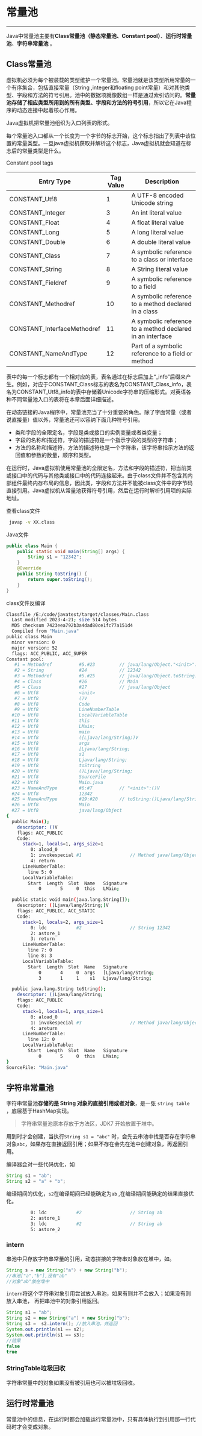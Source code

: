 # 常量池

***

Java中常量池主要有**Class常量池（静态常量池、Constant pool）**、**运行时常量池**、**字符串常量池** 。

## Class常量池

虚拟机必须为每个被装载的类型维护一个常量池。常量池就是该类型所用常量的一个有序集合，包括直接常量（String ,integer和floating point常量）和对其他类型、字段和方法的符号引用。池中的数据项就像数组一样是通过索引访问的。**常量池存储了相应类型所用到的所有类型、字段和方法的符号引用**，所以它在Java程序的动态连接中起着核心作用。

Java虚拟机把常量池组织为入口列表的形式。

每个常量池入口都从一个长度为一个字节的标志开始，这个标志指出了列表中该位置的常量类型。一旦java虚拟机获取并解析这个标志，Java虚拟机就会知道在标志后的常量类型是什么。



Constant pool tags

| Entry Type                  | Tag Value | Description                              |
| --------------------------- | --------- | ---------------------------------------- |
| CONSTANT_Utf8               | 1         | A UTF-8 encoded Unicode string           |
| CONSTANT_Integer            | 3         | An int literal value                     |
| CONSTANT_Float              | 4         | A float literal value                    |
| CONSTANT_Long               | 5         | A long literal value                     |
| CONSTANT_Double             | 6         | A double literal value                   |
| CONSTANT_Class              | 7         | A symbolic reference to a class or interface |
| CONSTANT_String             | 8         | A String literal value                   |
| CONSTANT_Fieldref           | 9         | A symbolic reference to a field          |
| CONSTANT_Methodref          | 10        | A symbolic reference to a method declared in a class |
| CONSTANT_InterfaceMethodref | 11        | A symbolic reference to a method declared in an  interface |
| CONSTANT_NameAndType        | 12        | Part of a symbolic reference to a field or method |

表中的每一个标志都有一个相对应的表，表名通过在标志后加上“_info”后缀来产生。例如，对应于CONSTANT_Class标志的表名为CONSTANT_Class_info，表名为CONSTANT_Utf8_info的表中存储着Unicode字符串的压缩形式。对英语各种不同常量池入口的表将在本章后面详细描述。

在动态链接的Java程序中，常量池充当了十分重要的角色。除了字面常量（或者说直接量）值以外，常量池还可以容纳下面几种符号引用。

- 类和字段的全限定名，字段是类或接口的实例变量或者类变量；
- 字段的名称和描述符，字段的描述符是一个指示字段的类型的字符串；
- 方法的名称和描述符，方法的描述符也是一个字符串，该字符串指示方法的返回值和参数的数量，顺序和类型。

在运行时，Java虚拟机使用常量池的全限定名，方法和字段的描述符，把当前类或接口中的代码与其他类或接口中的代码连接起来。由于class文件并不包含其内部组件最终内存布局的信息，因此类，字段和方法并不能被class文件中的字节码直接引用。Java虚拟机从常量池获得符号引用，然后在运行时解析引用项的实际地址。


查看class文件

```sh
 javap -v XX.class
```

Java文件

```java
public class Main {
    public static void main(String[] args) {
        String s1 = "12342";
    }
    @Override
    public String toString() {
        return super.toString();
    }
}
```

class文件反编译

```sh
Classfile /E:/code/javatest/target/classes/Main.class
  Last modified 2023-4-21; size 514 bytes
  MD5 checksum 7423eea792b3a4dad80ce1fc77a151d4
  Compiled from "Main.java"
public class Main
  minor version: 0
  major version: 52
  flags: ACC_PUBLIC, ACC_SUPER
Constant pool:
   #1 = Methodref          #5.#23         // java/lang/Object."<init>":()V
   #2 = String             #24            // 12342
   #3 = Methodref          #5.#25         // java/lang/Object.toString:()Ljava/lang/String;
   #4 = Class              #26            // Main
   #5 = Class              #27            // java/lang/Object
   #6 = Utf8               <init>
   #7 = Utf8               ()V
   #8 = Utf8               Code
   #9 = Utf8               LineNumberTable
  #10 = Utf8               LocalVariableTable
  #11 = Utf8               this
  #12 = Utf8               LMain;
  #13 = Utf8               main
  #14 = Utf8               ([Ljava/lang/String;)V
  #15 = Utf8               args
  #16 = Utf8               [Ljava/lang/String;
  #17 = Utf8               s1
  #18 = Utf8               Ljava/lang/String;
  #19 = Utf8               toString
  #20 = Utf8               ()Ljava/lang/String;
  #21 = Utf8               SourceFile
  #22 = Utf8               Main.java
  #23 = NameAndType        #6:#7          // "<init>":()V
  #24 = Utf8               12342
  #25 = NameAndType        #19:#20        // toString:()Ljava/lang/String;
  #26 = Utf8               Main
  #27 = Utf8               java/lang/Object
{
  public Main();
    descriptor: ()V
    flags: ACC_PUBLIC
    Code:
      stack=1, locals=1, args_size=1
         0: aload_0
         1: invokespecial #1                  // Method java/lang/Object."<init>":()V
         4: return
      LineNumberTable:
        line 5: 0
      LocalVariableTable:
        Start  Length  Slot  Name   Signature
            0       5     0  this   LMain;

  public static void main(java.lang.String[]);
    descriptor: ([Ljava/lang/String;)V
    flags: ACC_PUBLIC, ACC_STATIC
    Code:
      stack=1, locals=2, args_size=1
         0: ldc           #2                  // String 12342
         2: astore_1
         3: return
      LineNumberTable:
        line 7: 0
        line 8: 3
      LocalVariableTable:
        Start  Length  Slot  Name   Signature
            0       4     0  args   [Ljava/lang/String;
            3       1     1    s1   Ljava/lang/String;

  public java.lang.String toString();
    descriptor: ()Ljava/lang/String;
    flags: ACC_PUBLIC
    Code:
      stack=1, locals=1, args_size=1
         0: aload_0
         1: invokespecial #3                  // Method java/lang/Object.toString:()Ljava/lang/String;
         4: areturn
      LineNumberTable:
        line 12: 0
      LocalVariableTable:
        Start  Length  Slot  Name   Signature
            0       5     0  this   LMain;
}
SourceFile: "Main.java"

```



## 字符串常量池

字符串常量池**存储的是 String 对象的直接引用或者对象**，是一张 `string table` ，底层基于HashMap实现。

> 字符串常量池原本存放于方法区，JDK7 开始放置于堆中。

用到时才会创建，当执行`String s1 = "abc"` 时，会先去串池中找是否存在字符串对象`abc`，如果存在直接返回引用；如果不存在会先在池中创建对象，再返回引用。

编译器会对一些代码优化，如

```java
String s1 = "ab";
String s2 = "a" + "b";
```

编译期间的优化，`s2`在编译期间已经能确定为`ab` ,在编译期间能确定的结果直接优化。

```sh
         0: ldc           #2                  // String ab
         2: astore_1
         3: ldc           #2                  // String ab
         5: astore_2
```

### intern

串池中只存放字符串常量的引用，动态拼接的字符串对象放在堆中，如。

```java
String s = new String("a") + new String("b");
//串池["a","b"],没有"ab"
//对象"ab"放在堆中
```

`intern`将这个字符串对象引用尝试放入串池，如果有则并不会放入；如果没有则放入串池， 再把串池中的对象引用返回。

```java
String s1 = "ab";
String s2 = new String("a") + new String("b");
String s3 =  s2.intern(); //放入串池，并返回
System.out.println(s1 == s2); 
System.out.println(s1 == s3);
//结果
false
true
```

### StringTable垃圾回收

字符串常量中的对象如果没有被引用也可以被垃圾回收。

## 运行时常量池

常量池中的信息，在运行时都会加载运行常量池中，只有具体执行到引用那一行代码时才会变成对象。